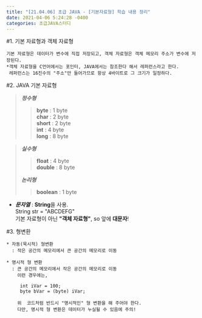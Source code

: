 ```yaml
---
title: "[21.04.06] 초급 JAVA - [기본자료형] 학습 내용 정리"
date: 2021-04-06 5:24:28 -0400
categories: 초급JAVA스터디
---
```


#1. 기본 자료형과 객체 자료형

	기본 자료형은 데이터가 변수에 직접 저장되고, 객체 자료형은 객체 메모리 주소가 변수에 저장된다.
	*객체 자료형을 C언어에서는 포인터, JAVA에서는 참조한다 해서 레퍼런스라고 한다.
	 레퍼런스는 16진수의 "주소"만 들어가므로 항상 4바이트로 그 크기가 일정하다.


#2. JAVA 기본 자료형

>**_정수형_**
>>**byte**    : 1 byte  
>**char**   : 2 byte  
>**short**  : 2 byte  
>**int**  : 4 byte  
>**long** : 8 byte

>  **_실수형_**
> >**float**  : 4 byte  
> >**double**   : 8 byte  
> 
> **_논리형_**
> >**boolean** : 1 byte

	
* **_문자열_** : **String**을 사용.  
String str = "ABCDEFG"  
기본 자료형이 아닌 **"객체 자료형"**, so 앞에 **대문자**!

#3. 형변환

	* 자동(묵시적) 형변환
	  : 작은 공간의 메모리에서 큰 공간의 메모리로 이동
	  
	* 명시적 형 변환
	  : 큰 공간의 메모리에서 작은 공간의 메모리로 이동 
	    이런 경우에는,
	    
	     int iVar = 100;
	     byte bVar = (byte) iVar;
	     
	    위  코드처럼 반드시 "명시적인" 형 변환을 해 주어야 한다.
	    다만, 명시적 형 변환은 데이터가 누실될 수 있음에 주의!

